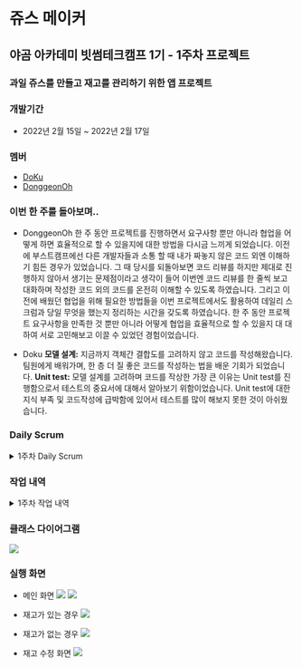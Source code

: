 # 쥬스 메이커

## 야곰 아카데미 빗썸테크캠프 1기 - 1주차 프로젝트

### 과일 쥬스를 만들고 재고를 관리하기 위한 앱 프로젝트

### 개발기간
- 2022년 2월 15일 ~ 2022년 2월 17일

### 멤버
- [DoKu](https://github.com/iDoyoung)
- [DonggeonOh](https://github.com/DonggeonOh)

### 이번 한 주를 돌아보며..
- DonggeonOh
  한 주 동안 프로젝트를 진행하면서 요구사항 뿐만 아니라 협업을 어떻게 하면 효율적으로 할 수 있을지에 대한 방법을 다시금 느끼게 되었습니다.
  이전에 부스트캠프에선 다른 개발자들과 소통 할 때 내가 짜놓지 않은 코드 외엔 이해하기 힘든 경우가 있었습니다.
  그 때 당시를 되돌아보면 코드 리뷰를 하지만 제대로 진행하지 않아서 생기는 문제점이라고 생각이 들어 이번엔 코드 리뷰를 한 줄씩 보고 대화하며 작성한 코드 외의 코드를 온전히 이해할 수 있도록 하였습니다.
  그리고 이전에 배웠던 협업을 위해 필요한 방법들을 이번 프로젝트에서도 활용하여 데일리 스크럼과 당일 무엇을 했는지 정리하는 시간을 갖도록 하였습니다.
  한 주 동안 프로젝트 요구사항을 만족한 것 뿐만 아니라 어떻게 협업을 효율적으로 할 수 있을지 대 대하여 서로 고민해보고 이끌 수 있었던 경험이었습니다.

- Doku
  **모델 설계:** 지금까지 객체간 결합도를 고려하지 않고 코드를 작성해왔습니다. 팀원에게 배워가며, 한 층 더 질 좋은 코드를 작성하는 법을 배운 기회가 되었습니다.
  **Unit test:** 모델 설계를 고려하며 코드를 작상한 가장 큰 이유는 Unit test를 진행함으로서 테스트의 중요서에 대해서 알아보기 위함이었습니다. Unit test에 대한 지식 부족 및 코드작성에 급박함에 있어서 테스트를 많이 해보지 못한 것이 아쉬웠습니다.

### Daily Scrum
<details> <summary>1주차 Daily Scrum</summary>

- [화요일](https://github.com/DonggeonOh/ios-juice-maker/wiki/데일리스크럼-1주차-화요일)

- [수요일](https://github.com/DonggeonOh/ios-juice-maker/wiki/데일리스크럼-1주차-수요일)

- [목요일](https://github.com/DonggeonOh/ios-juice-maker/wiki/데일리스크럼-1주차-목요일)

- [금요일](https://github.com/DonggeonOh/ios-juice-maker/wiki/데일리스크럼-1주차-금요일)

- [토요일](https://github.com/DonggeonOh/ios-juice-maker/wiki/데일리스크럼-1주차-토요일)

</details>

### 작업 내역
<details> <summary>1주차 작업 내역</summary>

 - [화요일](https://github.com/DonggeonOh/ios-juice-maker/wiki/작업내역-1주차-화요일)

 - [수요일](https://github.com/DonggeonOh/ios-juice-maker/wiki/작업내역-1주차-수요일)

 - [목요일](https://github.com/DonggeonOh/ios-juice-maker/wiki/작업내역-1주차-목요일)

 - [금요일](https://github.com/DonggeonOh/ios-juice-maker/wiki/작업내역-1주차-금요일)
 
 - [토요일](https://github.com/DonggeonOh/ios-juice-maker/wiki/작업내역-1주차-토요일)

</details>

### 클래스 다이어그램
<img src="https://user-images.githubusercontent.com/18098363/154088400-1a2aa047-2d3b-41bb-a28b-8fd6232a04de.jpg" />

### 실행 화면
- 메인 화면
  <img src="https://user-images.githubusercontent.com/18098363/154791191-1b7ac150-b472-40e2-be6d-e698b5c60512.gif" />
  <img src="https://user-images.githubusercontent.com/18098363/154791192-60b4ec50-4019-42a3-886f-1ad106403003.gif" />

- 재고가 있는 경우
  <img src="https://user-images.githubusercontent.com/18098363/154791188-acf1fb35-2a9e-409a-8c5d-48b9e1523a94.gif" />

- 재고가 없는 경우
  <img src="https://user-images.githubusercontent.com/18098363/154791189-d6539964-ea5f-4f6e-a256-387fbe4706b0.gif" />

- 재고 수정 화면
  <img src="https://user-images.githubusercontent.com/18098363/154791184-406a5d10-829c-45de-8136-8898ba96140a.gif" />
